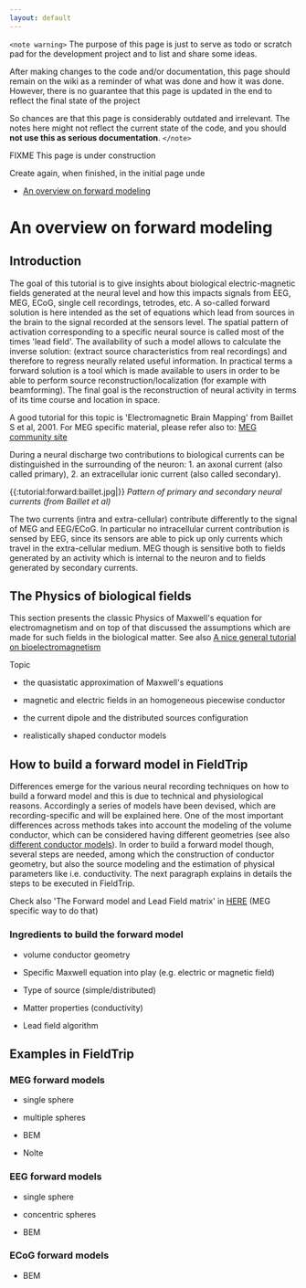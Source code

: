 ```yaml
---
layout: default
---
```


`<note warning>`
The purpose of this page is just to serve as todo or scratch pad for the development project and to list and share some ideas. 

After making changes to the code and/or documentation, this page should remain on the wiki as a reminder of what was done and how it was done. However, there is no guarantee that this page is updated in the end to reflect the final state of the project

So chances are that this page is considerably outdated and irrelevant. The notes here might not reflect the current state of the code, and you should **not use this as serious documentation**.
`</note>`

FIXME
This page is under construction

Create again, when finished, in the initial page unde

*  [An overview on forward modeling](/tutorial/Forward)  

# An overview on forward modeling

## Introduction

The goal of this tutorial is to give insights about biological electric-magnetic fields generated at the neural level and how this impacts signals from EEG, MEG, ECoG, single cell recordings, tetrodes, etc. A so-called forward solution is here intended as the set of equations which lead from sources in the brain to the signal recorded at the sensors level. The spatial pattern of activation corresponding to a specific neural source is called most of the times 'lead field'. The availability of such a model allows to calculate the inverse solution: (extract source characteristics from real recordings) and therefore to regress neurally related useful information.
In practical terms a forward solution is a tool which is made available to users in order to be able to perform source reconstruction/localization (for example with beamforming). The final goal is the reconstruction of neural activity in terms of its time course and location in space.



A good tutorial for this topic is 'Electromagnetic Brain Mapping' from Baillet S et al, 2001.
For MEG specific material, please refer also to: [MEG community site](http://megcommunity.org/index.php?option=com_content&view=article&id=27&Itemid=13)

During a neural discharge two contributions to biological currents can be distinguished in the surrounding of the neuron: 1. an axonal current (also called primary), 2. an extracellular ionic current (also called secondary).

{{:tutorial:forward:baillet.jpg|}}
*Pattern of primary and secondary neural currents (from Baillet et al)*

The two currents (intra and extra-cellular) contribute differently to the signal of MEG and EEG/ECoG.
In particular no intracellular current contribution is sensed by EEG, since its sensors are able to pick up
only currents which travel in the extra-cellular medium. MEG though is sensitive both to fields generated by an activity which is internal to the neuron and to fields generated by secondary currents.

## The Physics of biological fields

This section presents the classic Physics of Maxwell's equation for electromagnetism and on top of that discussed the assumptions which are made for such fields in the biological matter.
See also [A nice general tutorial on bioelectromagnetism](http://www.bem.fi/book/index.htm)

Topic

*  the quasistatic approximation of Maxwell's equations

*  magnetic and electric fields in an homogeneous piecewise conductor

*  the current dipole and the distributed sources configuration

*  realistically shaped conductor models

## How to build a forward model in FieldTrip

Differences emerge for the various neural recording techniques on how to build a forward model and this is due to technical and physiological reasons. Accordingly a series of models have been devised, which are recording-specific and will be explained here.
One of the most important differences across methods takes into account the modeling of the volume conductor, which can be considered having different geometries (see also [different conductor models](/example/make_leadfields_using_different_headmodels)). In order to build a forward model though, several steps are needed, among which the construction of conductor geometry, but also the source modeling and the estimation of physical parameters like i.e. conductivity. The next paragraph explains in details the steps to be executed in FieldTrip.

Check also 'The Forward model and Lead Field matrix' in [HERE](http://fieldtrip.fcdonders.nl/tutorial/beamformer) (MEG specific way to do that)


### Ingredients to build the forward model


*  volume conductor geometry

*  Specific Maxwell equation into play (e.g. electric or magnetic field)

*  Type of source (simple/distributed)

*  Matter properties (conductivity)

*  Lead field algorithm

## Examples in FieldTrip

### MEG forward models

*  single sphere

*  multiple spheres

*  BEM

*  Nolte

### EEG forward models

*  single sphere

*  concentric spheres

*  BEM

### ECoG forward models


*  BEM

